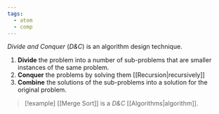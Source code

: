 ```yaml
---
tags:
  - atom
  - comp
---
```

*Divide and Conquer* (*D&C*) is an algorithm design technique.
1. **Divide** the problem into a number of sub-problems that are smaller instances of the same problem.
2. **Conquer** the problems by solving them [[Recursion|recursively]]
3. **Combine** the solutions of the sub-problems into a solution for the original problem.

> [!example] [[Merge Sort]] is a *D&C* [[Algorithms|algorithm]].
